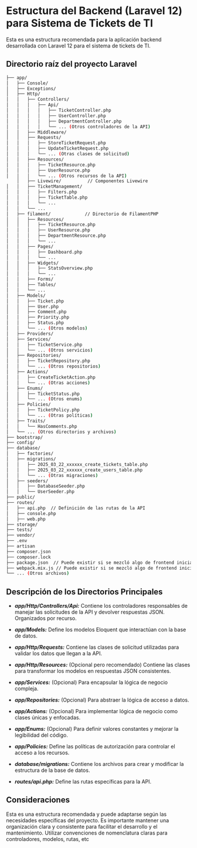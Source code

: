 # Estructura del Backend (Laravel 12) para Sistema de Tickets de TI

Esta es una estructura recomendada para la aplicación backend desarrollada con Laravel 12 para el sistema de tickets de TI.

## Directorio raíz del proyecto Laravel

```bash
├── app/
│   ├── Console/
│   ├── Exceptions/
│   ├── Http/
│   │   ├── Controllers/
│   │   │   ├── Api/
│   │   │   │   ├── TicketController.php
│   │   │   │   ├── UserController.php
│   │   │   │   ├── DepartmentController.php
│   │   │   │   └── ... (Otros controladores de la API)
│   │   ├── Middleware/
│   │   ├── Requests/
│   │   │   ├── StoreTicketRequest.php
│   │   │   ├── UpdateTicketRequest.php
│   │   │   └── ... (Otras clases de solicitud)
│   │   ├── Resources/
│   │   │   ├── TicketResource.php
│   │   │   ├── UserResource.php
│   │   │   └── ... (Otros recursos de la API)
    │   ├── Livewire/          // Componentes Livewire
│   │   ├── TicketManagement/
│   │   │   ├── Filters.php
│   │   │   ├── TicketTable.php
│   │   │   └── ...
│   │   └── ...
│   ├── filament/             // Directorio de FilamentPHP
│   │   ├── Resources/
│   │   │   ├── TicketResource.php
│   │   │   ├── UserResource.php
│   │   │   ├── DepartmentResource.php
│   │   │   └── ...
│   │   ├── Pages/
│   │   │   ├── Dashboard.php
│   │   │   └── ...
│   │   ├── Widgets/
│   │   │   ├── StatsOverview.php
│   │   │   └── ...
│   │   ├── Forms/
│   │   ├── Tables/
│   │   └── ...
│   ├── Models/
│   │   ├── Ticket.php
│   │   ├── User.php
│   │   ├── Comment.php
│   │   ├── Priority.php
│   │   ├── Status.php
│   │   └── ... (Otros modelos)
│   ├── Providers/
│   ├── Services/
│   │   ├── TicketService.php
│   │   └── ... (Otros servicios)
│   ├── Repositories/
│   │   ├── TicketRepository.php
│   │   └── ... (Otros repositorios)
│   ├── Actions/
│   │   ├── CreateTicketAction.php
│   │   └── ... (Otras acciones)
│   ├── Enums/
│   │   ├── TicketStatus.php
│   │   └── ... (Otros enums)
│   ├── Policies/
│   │   ├── TicketPolicy.php
│   │   └── ... (Otras políticas)
│   ├── Traits/
│   │   └── HasComments.php
│   └── ... (Otros directorios y archivos)
├── bootstrap/
├── config/
├── database/
│   ├── factories/
│   ├── migrations/
│   │   ├── 2025_03_22_xxxxxx_create_tickets_table.php
│   │   ├── 2025_03_22_xxxxxx_create_users_table.php
│   │   └── ... (Otras migraciones)
│   ├── seeders/
│   │   ├── DatabaseSeeder.php
│   │   └── UserSeeder.php
├── public/
├── routes/
│   ├── api.php  // Definición de las rutas de la API
│   ├── console.php
│   ├── web.php
├── storage/
├── tests/
├── vendor/
├── .env
├── artisan
├── composer.json
├── composer.lock
├── package.json  // Puede existir si se mezcló algo de frontend inicialmente
├── webpack.mix.js // Puede existir si se mezcló algo de frontend inicialmente
└── ... (Otros archivos)
```

## Descripción de los Directorios Principales

* ***app/Http/Controllers/Api:*** Contiene los controladores responsables de manejar las solicitudes de la API y devolver respuestas JSON. Organizados por recurso.

* ***app/Models:*** Define los modelos Eloquent que interactúan con la base de datos.

* ***app/Http/Requests:*** Contiene las clases de solicitud utilizadas para validar los datos que llegan a la API.
* ***app/Http/Resources:*** (Opcional pero recomendado) Contiene las clases para transformar los modelos en respuestas JSON consistentes.
* ***app/Services:*** (Opcional) Para encapsular la lógica de negocio compleja.
* ***app/Repositories:*** (Opcional) Para abstraer la lógica de acceso a datos.
* ***app/Actions:*** (Opcional) Para implementar lógica de negocio como clases únicas y enfocadas.
* ***app/Enums:*** (Opcional) Para definir valores constantes y mejorar la legibilidad del código.
* ***app/Policies:*** Define las políticas de autorización para controlar el acceso a los recursos.
* ***database/migrations:*** Contiene los archivos para crear y modificar la estructura de la base de datos.
* ***routes/api.php:*** Define las rutas específicas para la API.

## Consideraciones

Esta es una estructura recomendada y puede adaptarse según las necesidades específicas del proyecto.
Es importante mantener una organización clara y consistente para facilitar el desarrollo y el mantenimiento.
Utilizar convenciones de nomenclatura claras para controladores, modelos, rutas, etc